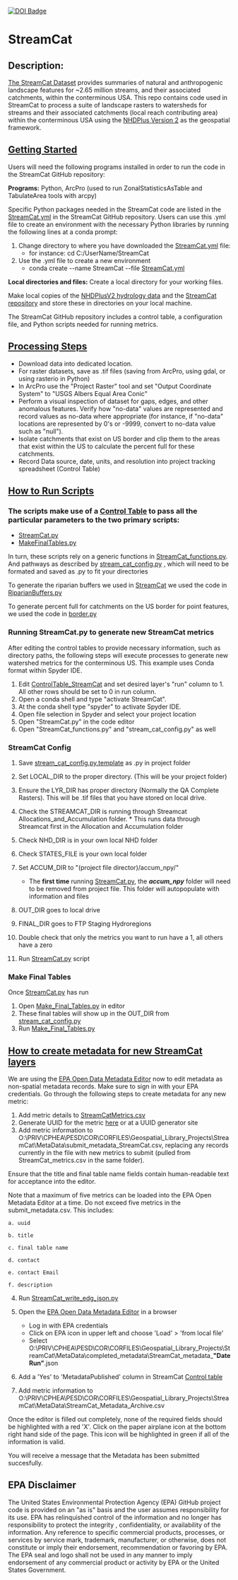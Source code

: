 [![DOI Badge](https://zenodo.org/badge/45130222.svg)](https://zenodo.org/record/8141137)

# StreamCat

## Description: 
[The StreamCat Dataset](https://www.epa.gov/national-aquatic-resource-surveys/streamcat-dataset) provides summaries of natural and anthropogenic landscape features for ~2.65 million streams, and their associated catchments, within the conterminous USA. This repo contains code used in StreamCat to process a suite of landscape rasters to watersheds for streams and their associated catchments (local reach contributing area) within the conterminous USA using the [NHDPlus Version 2](https://www.epa.gov/waterdata/nhdplus-national-hydrography-dataset-plus) as the geospatial framework.

## [Getting Started](https://github.com/USEPA/StreamCat/wiki)
Users will need the following programs installed in order to run the code in the StreamCat GitHub repository:

**Programs:**
Python,  ArcPro (used to run ZonalStatisticsAsTable and TabulateArea tools with arcpy)

Specific Python packages needed in the StreamCat code are listed in the [StreamCat.yml](https://github.com/USEPA/StreamCat/blob/master/StreamCat.yml) in the StreamCat GitHub repository.  Users can use this .yml file to create an environment with the necessary Python libraries by running the following lines at a conda prompt:

1.  Change directory to where you have downloaded the [StreamCat.yml](https://github.com/USEPA/StreamCat/blob/master/StreamCat.yml) file:
     - for instance: cd C:/UserName/StreamCat
2.  Use the .yml file to create a new environment
     - conda create --name StreamCat --file [StreamCat.yml](https://github.com/USEPA/StreamCat/blob/master/StreamCat.yml)

**Local directories and files:**
Create a local directory for your working files.  

Make local copies of the [NHDPlusV2 hydrology data](https://www.epa.gov/waterdata/nhdplus-national-hydrography-dataset-plus) and the [StreamCat repository](https://github.com/USEPA/StreamCat.git) and store these in directories on your local machine.

The StreamCat GitHub repository includes a control table, a configuration file,  and Python scripts needed for running metrics.


## [Processing Steps](https://github.com/USEPA/StreamCat/wiki/1.-Landscape-Layer-Processing)

* Download data into dedicated location.
* For raster datasets, save as .tif files (saving from ArcPro, using gdal, or using rasterio in Python)
* In ArcPro use the "Project Raster" tool and set "Output Coordinate System" to "USGS Albers Equal Area Conic"
* Perform a visual inspection of dataset for gaps, edges, and other anomalous features. Verify how "no-data" values are represented and record values as no-data where appropriate (for instance, if "no-data" locations are represented by 0's or -9999,  convert to no-data value such as "null").
* Isolate catchments that exist on US border and clip them to the areas that exist within the US to calculate the percent full for these catchments.
* Record Data source, date, units, and resolution into project tracking spreadsheet (Control Table)
## [How to Run Scripts](https://github.com/USEPA/StreamCat/wiki/2.-Running-StreamCat-Scripts)
### The scripts make use of a [Control Table](https://github.com/USEPA/StreamCat/blob/master/ControlTable_StreamCat.csv) to pass all the particular parameters to the two primary scripts: 
+ [StreamCat.py](https://github.com/USEPA/StreamCat/blob/master/StreamCat.py)
+ [MakeFinalTables.py](https://github.com/USEPA/StreamCat/blob/master/MakeFinalTables.py)  

In turn, these scripts rely on a generic functions in [StreamCat_functions.py](https://github.com/USEPA/StreamCat/blob/master/StreamCat_functions.py). 
And pathways as described by [stream_cat_config.py](https://github.com/USEPA/StreamCat/blob/master/stream_cat_config.py.template) , which will need to be formated and saved as .py to fit your directories

To generate the riparian buffers we used in [StreamCat](https://www.epa.gov/national-aquatic-resource-surveys/streamcat-dataset)
we used the code in [RiparianBuffers.py](https://github.com/USEPA/StreamCat/blob/master/RiparianBuffer.py) 

To generate percent full for catchments on the US border for point features, we used the code in [border.py](https://github.com/USEPA/StreamCat/blob/master/border.py)


### Running StreamCat.py to generate new StreamCat metrics
After editing the control tables to provide necessary information, such as directory paths, the following steps will execute processes to generate new watershed metrics for the conterminous US. This example uses Conda format within Spyder IDE.

1. Edit [ControlTable_StreamCat](https://github.com/USEPA/StreamCat/blob/master/ControlTable_StreamCat.csv) and set desired layer's "run" column to 1. All other rows should be set to 0 in run column.
2. Open a conda shell and type "activate StreamCat".
3. At the conda shell type "spyder" to activate Spyder IDE.
4. Open file selection in Spyder and select your project location
5. Open "StreamCat.py" in the code editor
6. Open "StreamCat_functions.py" and "stream_cat_config.py" as well

### StreamCat Config
1. Save [stream_cat_config.py.template](https://github.com/USEPA/StreamCat/blob/master/stream_cat_config.py.template) as .py in project folder
2. Set LOCAL_DIR to the proper directory. (This will be your project folder)
3.	Ensure the LYR_DIR has proper directory (Normally the QA Complete Rasters).  This will be .tif files that you have stored on local drive.
4.	Check the STREAMCAT_DIR is running through Streamcat Allocations_and_Accumulation folder. * This runs data through Streamcat first in the Allocation and Accumulation folder
5.	Check NHD_DIR is in your own local NHD folder
6.	Check STATES_FILE is your own local folder
7.	Set ACCUM_DIR to "(project file director)/accum_npy/"
    * The **first time** running [StreamCat.py](https://github.com/USEPA/StreamCat/blob/master/StreamCat.py), the ***accum_npy*** folder will need to be removed from project file. This folder will autopopulate with information and files
8.	OUT_DIR goes to local drive
9.	FINAL_DIR goes to FTP Staging Hydroregions

10. Double check that only the metrics you want to run have a 1, all others have a zero
11. Run [StreamCat.py](https://github.com/USEPA/StreamCat/blob/master/StreamCat.py) script


### Make Final Tables
Once [StreamCat.py](https://github.com/USEPA/StreamCat/blob/master/StreamCat.py) has run
1. Open [Make_Final_Tables.py](https://github.com/USEPA/StreamCat/blob/master/Make_Final_Tables.py) in editor
2. These final tables will show up in the OUT_DIR from [stream_cat_config.py](https://github.com/USEPA/StreamCat/blob/master/stream_cat_config.py.template)
3. Run [Make_Final_Tables.py](https://github.com/USEPA/StreamCat/blob/master/Make_Final_Tables.py)

## [How to create metadata for new StreamCat layers](https://github.com/USEPA/StreamCat/wiki/3.-Creating-Metadata)

We are using the [EPA Open Data Metadata Editor](https://edg.epa.gov/epa-open-data-metadata-editor/) now to edit metadata as non-spatial metadata records. Make sure to sign in with your EPA credentials. Go through the following steps to create metadata for any new metric:

1. Add metric details to [StreamCatMetrics.csv](https://github.com/USEPA/StreamCat/blob/master/StreamCatMetrics.csv)
2. Generate UUID for the metric [here](https://www.uuidtools.com/v4) or at a UUID generator site
3. Add metric information to O:\PRIV\CPHEA\PESD\COR\CORFILES\Geospatial_Library_Projects\StreamCat\MetaData\submit_metadata_StreamCat.csv, replacing any records currently in the file with new metrics to submit (pulled from StreamCat_metrics.csv in the same folder). 

Ensure that the title and final table name fields contain human-readable text for acceptance into the editor.

Note that a maximum of five metrics can be loaded into the EPA Open Metadata Editor at a time. Do not exceed five metrics in the submit_metadata.csv. This includes:

    a. uuid

    b. title
    
    c. final table name

    d. contact

    e. contact Email

    f. description

4. Run [StreamCat_write_edg_json.py](https://github.com/USEPA/StreamCat/blob/master/StreamCat_write_edg_json.py)
   
5. Open the [EPA Open Data Metadata Editor](https://edg.epa.gov/epa-open-data-metadata-editor/) in a browser
    * Log in with EPA credentials
    * Click on EPA icon in upper left and choose 'Load' > 'from local file'
    * Select O:\PRIV\CPHEA\PESD\COR\CORFILES\Geospatial_Library_Projects\StreamCat\MetaData\completed_metadata\StreamCat_metadata_**"Date Run"**.json
6. Add a 'Yes' to 'MetadataPublished' column in StreamCat [Control table](https://github.com/USEPA/StreamCat/blob/master/ControlTable_StreamCat.csv)
7. Add metric information to O:\PRIV\CPHEA\PESD\COR\CORFILES\Geospatial_Library_Projects\StreamCat\MetaData\StreamCat_Metadata_Archive.csv
   
Once the editor is filled out completely, none of the required fields should be highlighted with a red 'X'.
Click on the paper airplane icon at the bottom right hand side of the page.  This icon will be highlighted in green
if all of the information is valid. 

You will receive a message that the Metadata has been submitted succesfully. 



## EPA Disclaimer
The United States Environmental Protection Agency (EPA) GitHub project code is provided on an "as is" basis and the user assumes responsibility for its use.  EPA has relinquished control of the information and no longer has responsibility to protect the integrity , confidentiality, or availability of the information.  Any reference to specific commercial products, processes, or services by service mark, trademark, manufacturer, or otherwise, does not constitute or imply their endorsement, recommendation or favoring by EPA.  The EPA seal and logo shall not be used in any manner to imply endorsement of any commercial product or activity by EPA or the United States Government.
